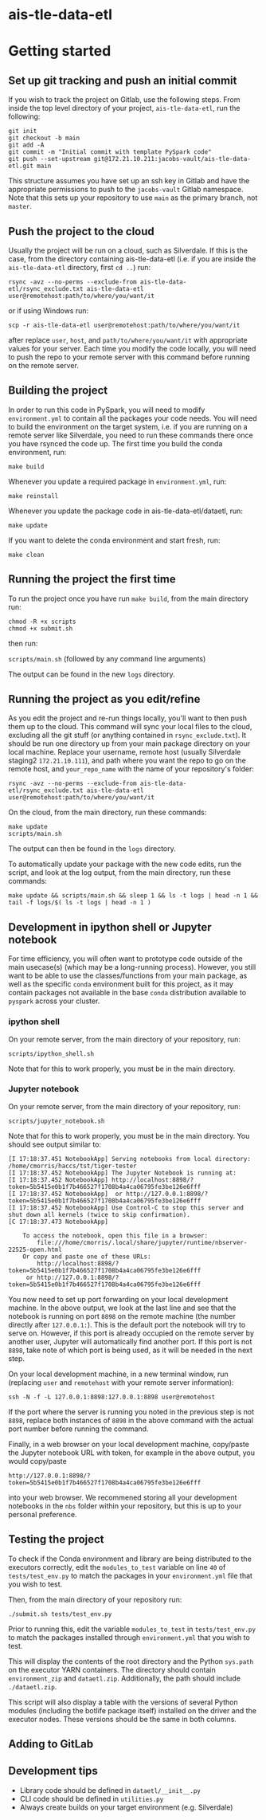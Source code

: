 # ais-tle-data-etl

# Getting started

## Set up git tracking and push an initial commit

If you wish to track the project on Gitlab, use the following steps. From inside the top level directory of your project, `ais-tle-data-etl`, run the following:
```
git init
git checkout -b main
git add -A
git commit -m "Initial commit with template PySpark code"
git push --set-upstream git@172.21.10.211:jacobs-vault/ais-tle-data-etl.git main
```
This structure assumes you have set up an ssh key in Gitlab and have the appropriate permissions to push to the `jacobs-vault` Gitlab namespace. Note that this sets up your repository to use `main` as the primary branch, not `master`.

## Push the project to the cloud

Usually the project will be run on a cloud, such as Silverdale. If this is the case, from the directory containing ais-tle-data-etl (i.e. if you are inside the `ais-tle-data-etl` directory, first `cd ..`) run:

```
rsync -avz --no-perms --exclude-from ais-tle-data-etl/rsync_exclude.txt ais-tle-data-etl user@remotehost:path/to/where/you/want/it
```
or if using Windows run:
```
scp -r ais-tle-data-etl user@remotehost:path/to/where/you/want/it
```

after replace `user`, `host`, and `path/to/where/you/want/it` with appropriate values for your server. Each time you modify the code locally, you will need to push the repo to your remote server with this command before running on the remote server.

## Building the project

In order to run this code in PySpark, you will need to modify `environment.yml` to contain all the packages your code needs. You will need to build the environment on the target system, i.e. if you are running on a remote server like Silverdale, you need to run these commands there once you have rsynced the code up. The first time you build the conda environment, run:

`make build`

Whenever you update a required package in `environment.yml`, run:

`make reinstall`

Whenever you update the package code in ais-tle-data-etl/dataetl, run:

`make update`

If you want to delete the conda environment and start fresh, run:

`make clean`

## Running the project the first time

To run the project once you have run `make build`, from the main directory run:

```
chmod -R +x scripts
chmod +x submit.sh
```

then run:

`scripts/main.sh` (followed by any command line arguments)

The output can be found in the new `logs` directory.

## Running the project as you edit/refine

As you edit the project and re-run things locally, you'll want to then push them up to the cloud. This command will sync your local files to the cloud, excluding all the git stuff (or anything contained in `rsync_exclude.txt`). It should be run one directory up from your main package directory on your local machine. Replace your username, remote host (usually Silverdale staging2 `172.21.10.111`), and path where you want the repo to go on the remote host, and `your_repo_name` with the name of your repository's folder:

```
rsync -avz --no-perms --exclude-from ais-tle-data-etl/rsync_exclude.txt ais-tle-data-etl user@remotehost:path/to/where/you/want/it
```

On the cloud, from the main directory, run these commands:
```
make update
scripts/main.sh
```
The output can then be found in the `logs` directory.

To automatically update your package with the new code edits, run the script, and look at the log output, from the main directory, run these commands:
```
make update && scripts/main.sh && sleep 1 && ls -t logs | head -n 1 && tail -f logs/$( ls -t logs | head -n 1 )
```

## Development in ipython shell or Jupyter notebook

For time efficiency, you will often want to prototype code outside of the main usecase(s) (which may be a long-running process). However, you still want to be able to use the classes/functions from your main package, as well as the specific `conda` environment built for this project, as it may contain packages not available in the base `conda` distribution available to `pyspark` across your cluster.

### ipython shell

On your remote server, from the main directory of your repository, run:

```scripts/ipython_shell.sh```

Note that for this to work properly, you must be in the main directory.

### Jupyter notebook

On your remote server, from the main directory of your repository, run:

```scripts/jupyter_notebook.sh```

Note that for this to work properly, you must be in the main directory. You should see output similar to: 

```
[I 17:18:37.451 NotebookApp] Serving notebooks from local directory: /home/cmorris/haccs/tst/tiger-tester
[I 17:18:37.452 NotebookApp] The Jupyter Notebook is running at:
[I 17:18:37.452 NotebookApp] http://localhost:8898/?token=5b5415e0b1f7b466527f1708b4a4ca06795fe3be126e6fff
[I 17:18:37.452 NotebookApp]  or http://127.0.0.1:8898/?token=5b5415e0b1f7b466527f1708b4a4ca06795fe3be126e6fff
[I 17:18:37.452 NotebookApp] Use Control-C to stop this server and shut down all kernels (twice to skip confirmation).
[C 17:18:37.473 NotebookApp]

    To access the notebook, open this file in a browser:
        file:///home/cmorris/.local/share/jupyter/runtime/nbserver-22525-open.html
    Or copy and paste one of these URLs:
        http://localhost:8898/?token=5b5415e0b1f7b466527f1708b4a4ca06795fe3be126e6fff
     or http://127.0.0.1:8898/?token=5b5415e0b1f7b466527f1708b4a4ca06795fe3be126e6fff
```
     
You now need to set up port forwarding on your local development machine. In the above output, we look at the last line and see that the notebook is running on port `8898` on the remote machine (the number directly after `127.0.0.1:`). This is the default port the notebook will try to serve on. However, if this port is already occupied on the remote server by another user, Jupyter will automatically find another port. If this port is not `8898`, take note of which port is being used, as it will be needed in the next step.

On your local development machine, in a new terminal window, run (replacing `user` and `remotehost` with your remote server information):

```
ssh -N -f -L 127.0.0.1:8898:127.0.0.1:8898 user@remotehost
```

If the port where the server is running you noted in the previous step is not `8898`, replace both instances of `8898` in the above command with the actual port number before running the command.

Finally, in a web browser on your local development machine, copy/paste the Jupyter notebook URL with token, for example in the above output, you would copy/paste

```
http://127.0.0.1:8898/?token=5b5415e0b1f7b466527f1708b4a4ca06795fe3be126e6fff
``` 
into your web browser. We recommened storing all your development notebooks in the `nbs` folder within your repository, but this is up to your personal preference.

## Testing the project

To check if the Conda environment and library are being distributed to
the executors correctly, edit the `modules_to_test` variable on line `40` of `tests/test_env.py` to match the packages in your `environment.yml` file that you wish to test.

Then, from the main directory of your repository run:

`./submit.sh tests/test_env.py`

Prior to running this, edit the variable `modules_to_test` in `tests/test_env.py` to match the packages installed through `environment.yml` that you wish to test.

This will display the contents of the root directory and the Python `sys.path`
on the executor YARN containers. The directory should contain `environment_zip`
and `dataetl.zip`. Additionally, the path should include `./dataetl.zip`.

This script will also display a table with the versions of several Python
modules (including the botlife package itself) installed on the driver and the
executor nodes. These versions should be the same in both columns.

## Adding to GitLab
## Development tips

- Library code should be defined in `dataetl/__init__.py`
- CLI code should be defined in `utilities.py`
- Always create builds on your target environment (e.g. Silverdale)
